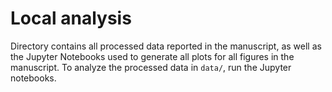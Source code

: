 # Local analysis

Directory contains all processed data reported in the manuscript, as well as the Jupyter Notebooks used to generate all plots for all figures in the manuscript. To analyze the processed data in ```data/```, run the Jupyter notebooks. 

